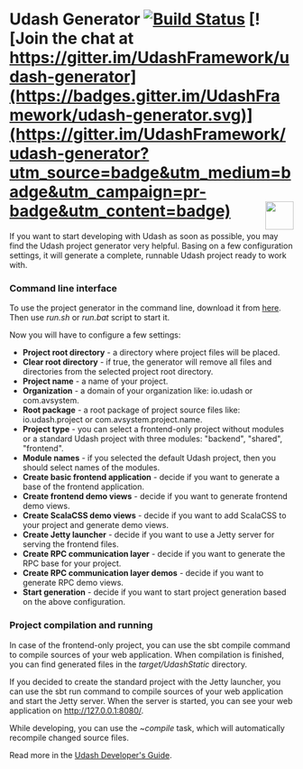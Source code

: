 # Udash Generator [![Build Status](https://travis-ci.org/UdashFramework/udash-generator.svg?branch=master)](https://travis-ci.org/UdashFramework/udash-generator) [![Join the chat at https://gitter.im/UdashFramework/udash-generator](https://badges.gitter.im/UdashFramework/udash-generator.svg)](https://gitter.im/UdashFramework/udash-generator?utm_source=badge&utm_medium=badge&utm_campaign=pr-badge&utm_content=badge) [<img align="right" height="50px" src="http://www.avsystem.com/avsystem_logo.png">](http://www.avsystem.com/)

If you want to start developing with Udash as soon as possible, you may find the Udash project generator very helpful. Basing on a few configuration settings, it will generate a complete, runnable Udash project ready to work with.

### Command line interface

To use the project generator in the command line, download it from [here](https://github.com/UdashFramework/udash-generator/releases). Then use *run.sh* or *run.bat* script to start it.

Now you will have to configure a few settings:
* **Project root directory** - a directory where project files will be placed.
* **Clear root directory** - if true, the generator will remove all files and directories from the selected project root directory.
* **Project name** - a name of your project.
* **Organization** - a domain of your organization like: io.udash or com.avsystem.
* **Root package** - a root package of project source files like: io.udash.project or com.avsystem.project.name.
* **Project type** - you can select a frontend-only project without modules or a standard Udash project with three modules: "backend", "shared", "frontend".
* **Module names** - if you selected the default Udash project, then you should select names of the modules.
* **Create basic frontend application** - decide if you want to generate a base of the frontend application.
 * **Create frontend demo views** - decide if you want to generate frontend demo views.
 * **Create ScalaCSS demo views** - decide if you want to add ScalaCSS to your project and generate demo views.
* **Create Jetty launcher** - decide if you want to use a Jetty server for serving the frontend files.
 * **Create RPC communication layer** - decide if you want to generate the RPC base for your project.
 * **Create RPC communication layer demos** - decide if you want to generate RPC demo views.
* **Start generation** - decide if you want to start project generation based on the above configuration.
 
### Project compilation and running
In case of the frontend-only project, you can use the sbt compile command to compile sources of your web application. When compilation is finished, you can find generated files in the *target/UdashStatic* directory.

If you decided to create the standard project with the Jetty launcher, you can use the sbt run command to compile sources of your web application and start the Jetty server. When the server is started, you can see your web application on http://127.0.0.1:8080/.

While developing, you can use the *~compile* task, which will automatically recompile changed source files.

Read more in the [Udash Developer's Guide](http://guide.udash.io/#/bootstrapping/generators).
